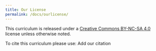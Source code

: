 ```yaml
---
title: Our License
permalink: /docs/ourlicense/
---
```

This curriculum is released under a [Creative Commons BY-NC-SA 4.0](https://creativecommons.org/licenses/by-nc-sa/4.0/) license unless otherwise noted.

To cite this curriculum please use:
<span class="todo">Add our citation</a>

